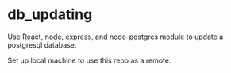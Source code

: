 # db_updating
Use React, node, express, and node-postgres module to update a postgresql database.

Set up local machine to use this repo as a remote.

